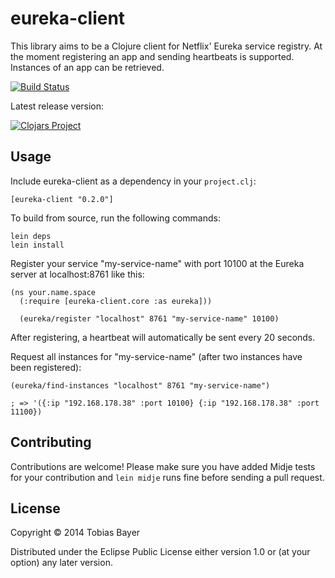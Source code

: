 # eureka-client

This library aims to be a Clojure client for Netflix' Eureka service registry.
At the moment registering an app and sending heartbeats is supported.
Instances of an app can be retrieved.

[![Build Status](https://travis-ci.org/codebrickie/eureka-client.svg?branch=master)](https://travis-ci.org/codebrickie/eureka-client)

Latest release version:

[![Clojars Project](http://clojars.org/eureka-client/latest-version.svg)](http://clojars.org/eureka-client)

## Usage

Include eureka-client as a dependency in your ```project.clj```:
```
[eureka-client "0.2.0"]
```

To build from source, run the following commands:
```
lein deps
lein install
```

Register your service "my-service-name" with port 10100 at the Eureka server at localhost:8761 like this:
```
(ns your.name.space
  (:require [eureka-client.core :as eureka]))

  (eureka/register "localhost" 8761 "my-service-name" 10100)
```

After registering, a heartbeat will automatically be sent every 20 seconds.

Request all instances for "my-service-name" (after two instances have been registered):
```
(eureka/find-instances "localhost" 8761 "my-service-name")

; => '({:ip "192.168.178.38" :port 10100} {:ip "192.168.178.38" :port 11100})
```

## Contributing
Contributions are welcome!
Please make sure you have added Midje tests for your contribution and ```lein midje``` runs fine before sending a pull request.

## License

Copyright © 2014 Tobias Bayer

Distributed under the Eclipse Public License either version 1.0 or (at
your option) any later version.

